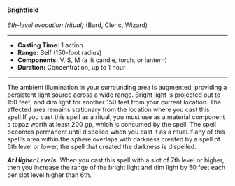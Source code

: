 #### Brightfield
*6th-level evocation* *(ritual)* (Bard, Cleric, Wizard)
___
- **Casting Time:** 1 action
- **Range:** Self (150-foot radius)
- **Components:** V, S, M (a lit candle, torch, or lantern)
- **Duration:** Concentration, up to 1 hour
---
The ambient illumination in your surrounding area is augmented, providing a persistent light source across a wide range. Bright light is projected out to 150 feet, and dim light for another 150 feet from your current location. The affected area remains stationary from the location where you cast this spell.If you cast this spell as a ritual, you must use as a material component a topaz worth at least 200 gp, which is consumed by the spell. The spell becomes permanent until dispelled when you cast it as a ritual.If any of this spell’s area within the sphere overlaps with darkness created by a spell of 6th level or lower, the spell that created the darkness is dispelled.

***At Higher Levels.*** When you cast this spell with a slot of 7th level or higher, then you increase the range of the bright light and dim light by 50 feet each per slot level higher than 6th.
